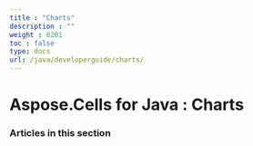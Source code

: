 ```yaml
---
title : "Charts" 
description : "" 
weight : 8201 
toc : false
type: docs
url: /java/developerguide/charts/
---
```


# Aspose.Cells for Java : Charts


### Articles in this section

           

